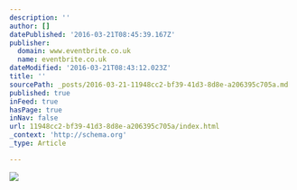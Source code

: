 ```yaml
---
description: ''
author: []
datePublished: '2016-03-21T08:45:39.167Z'
publisher:
  domain: www.eventbrite.co.uk
  name: eventbrite.co.uk
dateModified: '2016-03-21T08:43:12.023Z'
title: ''
sourcePath: _posts/2016-03-21-11948cc2-bf39-41d3-8d8e-a206395c705a.md
published: true
inFeed: true
hasPage: true
inNav: false
url: 11948cc2-bf39-41d3-8d8e-a206395c705a/index.html
_context: 'http://schema.org'
_type: Article

---
```

![](https://cdn.evbuc.com/eventlogos/149996665/second.png)